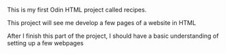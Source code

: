 This is my first Odin HTML project called recipes.

This project will see me develop a few pages of a website in HTML

After I finish this part of the project, I should have a basic understanding of setting up a few webpages